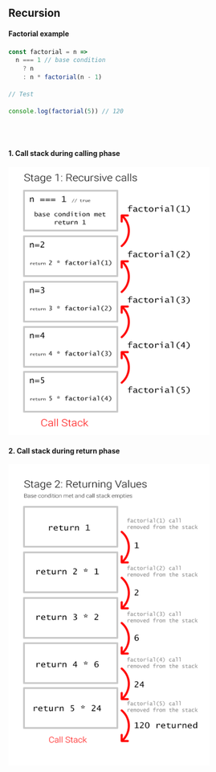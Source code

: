 ## Recursion

#### Factorial example

```js
const factorial = n =>
  n === 1 // base condition
    ? n
    : n * factorial(n - 1)

// Test

console.log(factorial(5)) // 120
```
<br></br>
#### 1. Call stack during calling phase
<img
  src='../../../images/factorial-stage-01.png'
  alt='factorial during calling stage'
  width='400'
/>
<br>
#### 2. Call stack during return phase
<img
  src='../../../images/factorial-stage-02.png'
  alt='factorial during return stage'
  width='400'
/>
